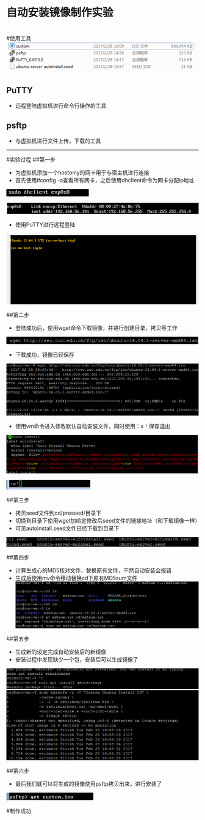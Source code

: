 #  自动安装镜像制作实验

#
#使用工具
![](1.png)

## PuTTY
* 远程登陆虚拟机进行命令行操作的工具
## psftp
* 与虚拟机进行文件上传，下载的工具

	
______
#实验过程
##第一步
* 为虚拟机添加一个hostonly的网卡用于与宿主机进行连接
* 首先使用ifconfig -a查看所有网卡，之后使用dhclient命令为网卡分配ip地址

![](2.png)	


![](3.png)

* 使用PuTTY进行远程登陆

![](4.png)

##第二步
* 登陆成功后，使用wget命令下载镜像，并进行创建目录，拷贝等工作


![](5.png)

* 下载成功，镜像已经保存

![](6.png)

* 使用vm命令进入修改默认自动安装文件，同时使用：x！保存退出

![](7.png)

![](8.png)

##第三步
* 拷贝seed文件到cd/preseed/目录下
* 切换到目录下使用wget加给定修改后seed文件的链接地址（和下载镜像一样）
* 可见autoinstall.seed文件已经下载到目录下

![](9.png)

##第四步
* 计算生成心的MD5核对文件，替换原有文件，不然自动安装会报错
* 生成后使用mv命令移动替换cd下原有MD5sum文件
![](10.png)

##第五步
* 生成新的设定完成自动安装后的新镜像
* 安装过程中发现缺少一个包，安装后可以生成镜像了

![](14.png)
![](11.png)

##第六步
* 最后我们就可以将生成的镜像使用psftp拷贝出来，进行安装了

![](15.png)


#制作成功

